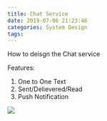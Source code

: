 ```yaml
---
title: Chat Service
date: 2019-07-06 21:23:46
categories: System Design
tags:
---
```


How to deisgn the Chat service

Features:

1. One to One Text
2. Sent/Delievered/Read
3. Push Notification


![](https://wfeng.s3.us-east-2.amazonaws.com/System-Design-Images/chat_service.jpg)

